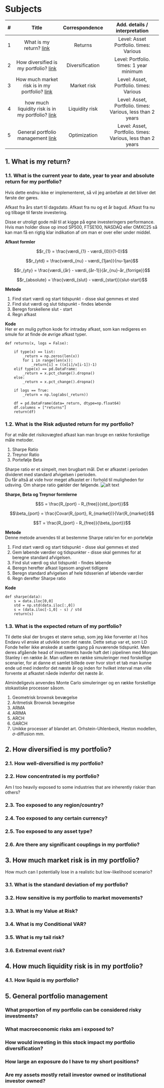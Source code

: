 # Subjects

| # | Title                                     | Correspondence                   | Add. details / interpretation              |
| - |:-:                                        |:-:                               |:-:                                         |
|1| What is my return? [link](https://github.com/CopenhagenToLondon/Knowledgebase/blob/main/1.%20Quantitative%20Finance/PortfolioManagement/Endavu.md#1-what-is-my-return)                          | Returns          | Level: Asset Portfolio. times: Various                     | 
|2| How diversified is my portfolio? [link](https://github.com/CopenhagenToLondon/Knowledgebase/blob/main/1.%20Quantitative%20Finance/PortfolioManagement/Endavu.md#2-how-diversified-is-my-portfolio)           | Diversification  | Level: Portfolio. times: 1 year minimum                    | 
|3| How much market risk is in my portfolio? [link](https://github.com/CopenhagenToLondon/Knowledgebase/blob/main/1.%20Quantitative%20Finance/PortfolioManagement/Endavu.md#3-how-much-market-risk-is-in-my-portfolio)    | Market risk      | Level: Asset, Portfolio. times: Various                    | 
|4| how much liquidity risk is in my portfolio? [link](https://github.com/CopenhagenToLondon/Knowledgebase/blob/main/1.%20Quantitative%20Finance/PortfolioManagement/Endavu.md#4-how-much-liquidity-risk-is-in-my-portfolio) | Liquidity risk   | Level: Asset, Portfolio. times: Various, less than 2 years | 
|5| General portfolio management [link](https://github.com/CopenhagenToLondon/Knowledgebase/blob/main/1.%20Quantitative%20Finance/PortfolioManagement/Endavu.md#5-general-portfolio-management)                | Optimization     | Level: Asset, Portfolio. times: Various, less than 2 years | 




## 1. What is my return?

### 1.1. What is the current year to date, year to year and absolute return for my portfolio?
Hvis dette endnu ikke er implementeret, så vil jeg anbefale at det bliver det første der gøres.

Afkast fra års start til dagsdato.
Afkast fra nu og et år bagud.
Afkast fra nu og tilbage til første investering.

Disse er utroligt gode mål til at kigge på egne investeringers performance.
Hvis man holder disse op imod SP500, FTSE100, NASDAQ eller OMXC25 så kan man få en rigtig klar indikation af om man er over eller under middel. 

**Afkast formler**

$$r_{1} = \frac{værdi_{1} - værdi_{0}}{1-0}$$ 

$$r_{ytd} = \frac{værdi_{nu} - værdi_{1jan}}{nu-1jan}$$

$$r_{yty} = \frac{værdi_{år} - værdi_{år-1}}{år_{nu}-år_{forrige}}$$

$$r_{absolute} = \frac{værdi_{slut} - værdi_{start}}{slut-start}$$


**Metode**
1. Find start værdi og start tidspunkt - disse skal gemmes et sted
2. Find slut værdi og slut tidspunkt - findes løbende
3. Beregn forskellene slut - start
4. Regn afkast

**Kode** \
Her er en mulig python kode for intraday afkast, som kan redigeres en smule for at finde de øvrige afkast typer.
```
def returns(x, logs = False):

    if type(x) == list:
        _return = np.zeros(len(x))
        for i in range(len(x)):
            _return[i] = ((x[i]/x[i-1])-1)
    elif type(x) == pd.DataFrame:
        _return = x.pct_change().dropna()   
    else:
        _return = x.pct_change().dropna()
    
    if logs == True:
        _return = np.log(abs(_return))
    
    df = pd.DataFrame(data=_return, dtype=np.float64)
    df.columns = ["returns"]
    return(df)
```

### 1.2. What is the Risk adjusted return for my portfolio?
For at måle det risikovægted afkast kan man bruge en række forskellige måle metoder.

1. Sharpe Ratio
2. Treynor Ratio
3. Portefølje Beta

Sharpe ratio er et simpelt, men brugbart mål. Det er afkastet i perioden divideret med standard afvigelsen i perioden.\
Du får altså at vide hvor meget afkastet er i forhold til muligheden for udsving. Om sharpe ratio gælder der følgende.
![alt text](https://getmoneyrich.com/wp-content/uploads/2010/04/Sharpe-Ratio-Thumb-Rule.png)

**Sharpe, Beta og Treynor formlerne**

$$S = \frac{R_{port} - R_{free}}{std_{port}}$$

$$\beta_{port} = \frac{Covar(R_{port}, R_{market})}{Var(R_{market}}$$

$$T = \frac{R_{port} - R_{free}}{\beta_{port}}$$

**Metode**\
Denne metode anvendes til at bestemme Sharpe ratio'en for en portefølje

1. Find start værdi og start tidspunkt - disse skal gemmes et sted
2. Gem løbende værdier og tidspunkter - disse skal gemmes for at beregne standard afvigelsen.
3. Find slut værdi og slut tidspunkt - findes løbende
4. Beregn herefter afkast ligesom angivet tidligere
5. Beregn standard afvigelsen af hele tidsserien af løbende værdier
6. Regn derefter Sharpe ratio

**Kode**
```
def sharpe(data):
    s = data.iloc[0,0]
    std = np.std(data.iloc[:,0])
    s = (data.iloc[-1,0] - s) / std
    return(s)
```

### 1.3. What is the expected return of my portfolio?
Til dette skal der bruges et større setup, som jeg ikke forventer at I hos Endavu vil ønske at udvikle som det næste.
Dette setup var et, som LD Fonde heller ikke ønskede at sætte igang på nuværende tidspunkt. Men deres afgående head of investments havde haft det i pipelinen med Morgan Stanley i en række år. Man udføre en række simuleringer med forskellige scenarier, for at danne et samlet billede over hvor stort et tab man kunne ende ud med indenfor det næste år og inden for hvilket interval man ville forvente at afkastet nåede indenfor det næste år.

Almindeligevis anvendes Monte Carlo simuleringer og en række forskellige stokastiske processer såsom.
1. Geometrisk brownsk bevægelse
2. Aritmetisk Brownsk bevægelse
3. ARMA
4. ARIMA
5. ARCH
6. GARCH
7. Unikke processer af blandet art. Orhstein-Uhlenbeck, Heston modellen, $\sigma$-diffusion mm.


## 2. How diversified is my portfolio?

### 2.1. How well-diversified is my portfolio?

### 2.2. How concentrated is my portfolio?
Am I too heavily exposed to some industries that are inherently riskier than others?

### 2.3. Too exposed to any region/country?

### 2.4. Too exposed to any certain currency?

### 2.5. Too exposed to any asset type?

### 2.6. Are there any significant couplings in my portfolio?


## 3. How much market risk is in my portfolio?
How much can I potentially lose in a realistic but low-likelihood scenario?

### 3.1. What is the standard deviation of my portfolio?

### 3.2. How sensitive is my portfolio to market movements?

### 3.3. What is my Value at Risk?

### 3.4. What is my Conditional VAR?

### 3.5. What is my tail risk?

### 3.6. Extremal event risk?



## 4. How much liquidity risk is in my portfolio?

### 4.1. How liquid is my portfolio?


## 5. General portfolio management

### What proportion of my portfolio can be considered risky investments?

### What macroeconomic risks am i exposed to?

### How would investing in this stock impact my portfolio diversification?

### How large an exposure do I have to my short positions?

### Are my assets mostly retail investor owned or institutional investor owned?

